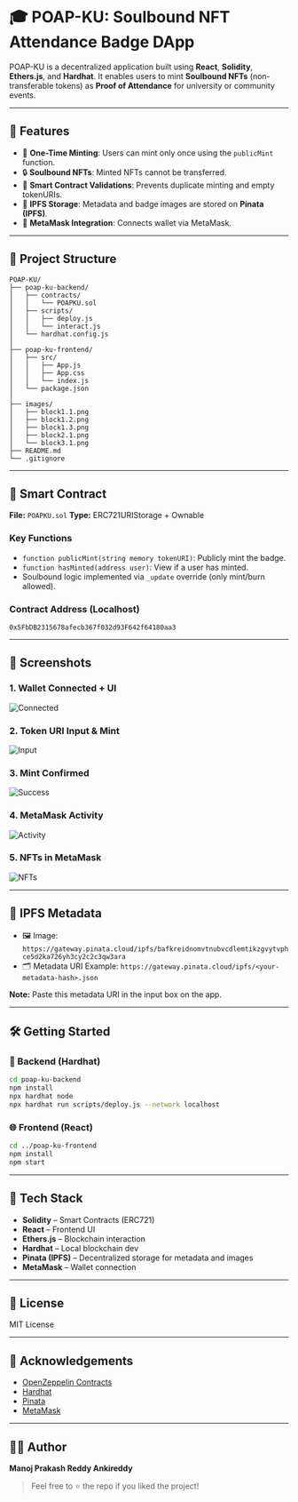 # 🎓 POAP-KU: Soulbound NFT Attendance Badge DApp

POAP-KU is a decentralized application built using **React**, **Solidity**, **Ethers.js**, and **Hardhat**. It enables users to mint **Soulbound NFTs** (non-transferable tokens) as **Proof of Attendance** for university or community events.

---

## 🚀 Features

- 🎯 **One-Time Minting**: Users can mint only once using the `publicMint` function.
- 🔒 **Soulbound NFTs**: Minted NFTs cannot be transferred.
- 🧠 **Smart Contract Validations**: Prevents duplicate minting and empty tokenURIs.
- 💾 **IPFS Storage**: Metadata and badge images are stored on **Pinata (IPFS)**.
- 🦊 **MetaMask Integration**: Connects wallet via MetaMask.

---

## 📂 Project Structure
```
POAP-KU/
├── poap-ku-backend/
│   ├── contracts/
│   │   └── POAPKU.sol
│   ├── scripts/
│   │   ├── deploy.js
│   │   └── interact.js
│   └── hardhat.config.js
│
├── poap-ku-frontend/
│   ├── src/
│   │   ├── App.js
│   │   ├── App.css
│   │   └── index.js
│   └── package.json
│
├── images/
│   ├── block1.1.png
│   ├── block1.2.png
│   ├── block1.3.png
│   ├── block2.1.png
│   └── block3.1.png
├── README.md
└── .gitignore
```

---

## 🧪 Smart Contract
**File:** `POAPKU.sol`
**Type:** ERC721URIStorage + Ownable

### Key Functions
- `function publicMint(string memory tokenURI)`: Publicly mint the badge.
- `function hasMinted(address user)`: View if a user has minted.
- Soulbound logic implemented via `_update` override (only mint/burn allowed).

### Contract Address (Localhost)
```
0x5FbDB2315678afecb367f032d93F642f64180aa3
```

---

## 🎨 Screenshots

### 1. Wallet Connected + UI
![Connected](images/block1.1.png)

### 2. Token URI Input & Mint
![Input](.assets/images/block1.2.png)

### 3. Mint Confirmed
![Success](.assets/images/block1.3.png)

### 4. MetaMask Activity
![Activity](.assets/images/block2.1.png)

### 5. NFTs in MetaMask
![NFTs](.assets/images/block3.1.png)

---

## 📁 IPFS Metadata
- 🖼️ Image: `https://gateway.pinata.cloud/ipfs/bafkreidnomvtnubvcdlemtikzgvytvphce5d2ka726yh3cy2c2c3qw3ara`
- 🗂️ Metadata URI Example: `https://gateway.pinata.cloud/ipfs/<your-metadata-hash>.json`

**Note:** Paste this metadata URI in the input box on the app.

---

## 🛠️ Getting Started

### 🧪 Backend (Hardhat)
```bash
cd poap-ku-backend
npm install
npx hardhat node
npx hardhat run scripts/deploy.js --network localhost
```

### 🌐 Frontend (React)
```bash
cd ../poap-ku-frontend
npm install
npm start
```

---

## 🧠 Tech Stack
- **Solidity** – Smart Contracts (ERC721)
- **React** – Frontend UI
- **Ethers.js** – Blockchain interaction
- **Hardhat** – Local blockchain dev
- **Pinata (IPFS)** – Decentralized storage for metadata and images
- **MetaMask** – Wallet connection

---

## 📜 License
MIT License

---

## 🤝 Acknowledgements
- [OpenZeppelin Contracts](https://github.com/OpenZeppelin/openzeppelin-contracts)
- [Hardhat](https://hardhat.org)
- [Pinata](https://pinata.cloud)
- [MetaMask](https://metamask.io)

---

## 🙋‍♂️ Author
**Manoj Prakash Reddy Ankireddy**

> Feel free to ⭐ the repo if you liked the project!

